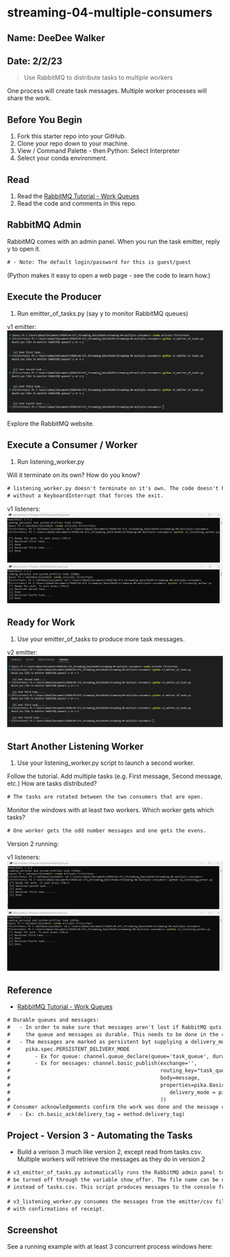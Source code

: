 # streaming-04-multiple-consumers

## Name: DeeDee Walker
## Date: 2/2/23

> Use RabbitMQ to distribute tasks to multiple workers

One process will create task messages. Multiple worker processes will share the work. 

## Before You Begin

1. Fork this starter repo into your GitHub.
1. Clone your repo down to your machine.
1. View / Command Palette - then Python: Select Interpreter
1. Select your conda environment. 

## Read

1. Read the [RabbitMQ Tutorial - Work Queues](https://www.rabbitmq.com/tutorials/tutorial-two-python.html)
1. Read the code and comments in this repo.

## RabbitMQ Admin 

RabbitMQ comes with an admin panel. When you run the task emitter, reply y to open it. 
```diff
# - Note: The default login/password for this is guest/guest
```

(Python makes it easy to open a web page - see the code to learn how.)

## Execute the Producer

1. Run emitter_of_tasks.py (say y to monitor RabbitMQ queues)

v1 emitter:
![v1 emitting terminal script](https://github.com/ddwalk77/streaming-04-multiple-consumers/blob/main/v1_emitter.png "v1 Emitting terminal script")

Explore the RabbitMQ website.

## Execute a Consumer / Worker

1. Run listening_worker.py

Will it terminate on its own? How do you know? 
```diff
# listening_worker.py doesn't terminate on it's own. The code doesn't have a connection termination 
# without a KeyboardInterrupt that forces the exit.
```

v1 listeners:
![v1 listener terminal script](https://github.com/ddwalk77/streaming-04-multiple-consumers/blob/main/v1listener.png "v1 Listening terminal script")
![v1 listener terminal2 script](https://github.com/ddwalk77/streaming-04-multiple-consumers/blob/main/v1listener2.png "v1 Listening terminal2 script")

## Ready for Work

1. Use your emitter_of_tasks to produce more task messages.

v2 emitter:
![v2 emitting terminal script](https://github.com/ddwalk77/streaming-04-multiple-consumers/blob/main/v2_emitter.png "v2 Emitting terminal script")

## Start Another Listening Worker 

1. Use your listening_worker.py script to launch a second worker. 

Follow the tutorial. 
Add multiple tasks (e.g. First message, Second message, etc.)
How are tasks distributed?
```diff
# The tasks are rotated between the two consumers that are open.
```
Monitor the windows with at least two workers. 
Which worker gets which tasks?
```diff
# One worker gets the odd number messages and one gets the evens.
```

Version 2 running:

v1 listeners:
![v2 listener terminal script](https://github.com/ddwalk77/streaming-04-multiple-consumers/blob/main/v2listener.png "v2 Listening terminal script")
![v2 listener terminal2 script](https://github.com/ddwalk77/streaming-04-multiple-consumers/blob/main/v2listener2.png "v2 Listening terminal2 script")

## Reference

- [RabbitMQ Tutorial - Work Queues](https://www.rabbitmq.com/tutorials/tutorial-two-python.html)
```diff
# Durable queues and messages: 
#   - In order to make sure that messages aren't lost if RabbitMQ quts or crashes, we must mark both 
#     the queue and messages as durable. This needs to be done in the code for the emitter and listener.
#   - The messages are marked as persistent byt supplying a delivery_mode property with the value of 
#     pika.spec.PERSISTENT_DELIVERY_MODE
#        - Ex for queue: channel.queue_declare(queue='task_queue', durable=True)
#        - Ex for messages: channel.basic_publish(exchange='',
#                                                 routing_key="task_queue",
#                                                 body=message,
#                                                 properties=pika.BasicProperties(
#                                                    delivery_mode = pika.spec.PERSISTENT_DELIVERY_MODE
#                                                 ))
# Consumer acknowledgements confirm the work was done and the message can be deleted.
#   - Ex: ch.basic_ack(delivery_tag = method.delivery_tag)
```

## Project - Version 3 - Automating the Tasks
- Build a verison 3 much like version 2, except read from tasks.csv. Multiple workers will retrieve the messages as they do in version 2
```diff
# v3_emitter_of_tasks.py automatically runs the RabbitMQ admin panel to monitor messages, but this can 
# be turned off through the variable show_offer. The file name can be updated if a different file is needed
# instead of tasks.csv. This script produces messages to the console from the csv file.

# v3_listening_worker.py consumes the messages from the emitter/csv file and displays them on the console 
# with confirmations of receipt.
```

## Screenshot

See a running example with at least 3 concurrent process windows here:
